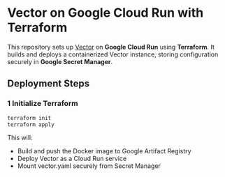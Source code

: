 # Vector on Google Cloud Run with Terraform

This repository sets up [Vector](https://vector.dev/) on **Google Cloud Run** using **Terraform**. It builds and deploys a containerized Vector instance, storing configuration securely in **Google Secret Manager**.

## Deployment Steps

### 1️ **Initialize Terraform**
```bash
terraform init
terraform apply
```

This will:

- Build and push the Docker image to Google Artifact Registry
- Deploy Vector as a Cloud Run service
- Mount vector.yaml securely from Secret Manager
